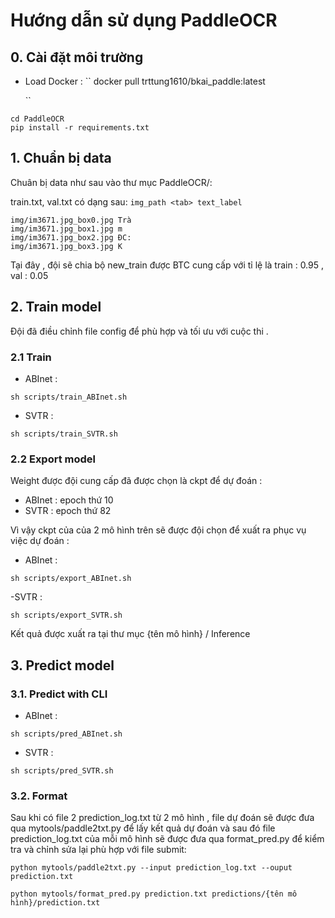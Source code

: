 # Hướng dẫn sử dụng PaddleOCR

## 0. Cài đặt môi trường
- Load Docker :
  ``
  docker pull trttung1610/bkai_paddle:latest
  
  ``
```
cd PaddleOCR 
pip install -r requirements.txt

```

## 1. Chuẩn bị data
Chuân bị data như sau vào thư mục PaddleOCR/: 

train.txt, val.txt có dạng sau: `img_path <tab> text_label`
```
img/im3671.jpg_box0.jpg	Trà
img/im3671.jpg_box1.jpg	m
img/im3671.jpg_box2.jpg	ĐC:
img/im3671.jpg_box3.jpg	K
```
Tại đây , đội sẽ chia bộ new_train được BTC cung cấp với tỉ lệ là train : 0.95 , val : 0.05

## 2. Train model
Đội đã điều chỉnh file config để phù hợp và tối ưu với cuộc thi .

### 2.1 Train 
- ABInet : 
```
sh scripts/train_ABInet.sh

```
- SVTR :
```
sh scripts/train_SVTR.sh
```

### 2.2 Export model 

Weight được đội cung cấp đã được chọn là ckpt để dự đoán : 
- ABInet : epoch thứ 10
- SVTR : epoch thứ 82  

Vì vậy ckpt của của 2 mô hình trên sẽ được đội chọn để xuất ra  phục vụ việc dự đoán :

  - ABInet :
  ```
  sh scripts/export_ABInet.sh
  ```
  -SVTR :
  ```
  sh scripts/export_SVTR.sh
  ```

Kết quả được xuất ra tại thư mục {tên mô hình} / Inference

## 3. Predict model
### 3.1. Predict with CLI
- ABInet :
```
sh scripts/pred_ABInet.sh

```
- SVTR :
```
sh scripts/pred_SVTR.sh

```

### 3.2. Format 
Sau khi có file 2 prediction_log.txt từ 2 mô hình , file dự đoán sẽ được đưa qua mytools/paddle2txt.py để lấy kết quả dự đoán và sau đó file prediction_log.txt của mỗi mô hình sẽ được đưa qua format_pred.py để kiểm tra và chỉnh sửa lại phù hợp với file submit:

```
python mytools/paddle2txt.py --input prediction_log.txt --ouput prediction.txt

python mytools/format_pred.py prediction.txt predictions/{tên mô hình}/prediction.txt

```
